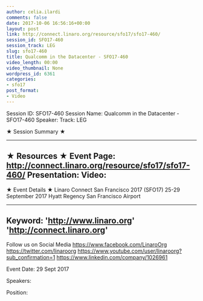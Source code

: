 ```yaml
---
author: celia.ilardi
comments: false
date: 2017-10-06 16:56:16+00:00
layout: post
link: http://connect.linaro.org/resource/sfo17/sfo17-460/
session_id: SFO17-460
session_track: LEG
slug: sfo17-460
title: Qualcomm in the Datacenter - SFO17-460
video_length: 00:00
video_thumbnail: None
wordpress_id: 6361
categories:
- sfo17
post_format:
- Video
---
```


Session ID: SFO17-460
Session Name: Qualcomm in the Datacenter - SFO17-460
Speaker: 
Track: LEG


★ Session Summary ★

---------------------------------------------------
★ Resources ★
Event Page: http://connect.linaro.org/resource/sfo17/sfo17-460/
Presentation: 
Video: 
 ---------------------------------------------------

★ Event Details ★
Linaro Connect San Francisco 2017 (SFO17)
25-29 September 2017
Hyatt Regency San Francisco Airport

---------------------------------------------------
Keyword: 
'http://www.linaro.org'
'http://connect.linaro.org'
---------------------------------------------------
Follow us on Social Media
https://www.facebook.com/LinaroOrg
https://twitter.com/linaroorg
https://www.youtube.com/user/linaroorg?sub_confirmation=1
https://www.linkedin.com/company/1026961

Event Date: 29 Sept 2017

Speakers: 

Position: 
